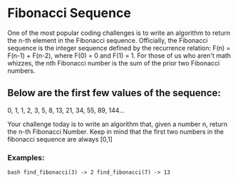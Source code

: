 # Fibonacci Sequence

One of the most popular coding challenges is to write an algorithm to return the n-th element in the Fibonacci sequence. Officially, the Fibonacci sequence is the integer sequence defined by the recurrence relation: F(n) = F(n-1) + F(n-2), where F(0) = 0 and F(1) = 1. For those of us who aren't math whizzes, the nth Fibonacci number is the sum of the prior two Fibonacci numbers.

## Below are the first few values of the sequence:

0, 1, 1, 2, 3, 5, 8, 13, 21, 34, 55, 89, 144...

Your challenge today is to write an algorithm that, given a number n, return the n-th Fibonacci Number. Keep in mind that the first two numbers in the fibonacci sequence are always [0,1]

### Examples:
```bash find_fibonacci(3) -> 2 find_fibonacci(7) -> 13```